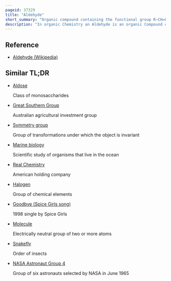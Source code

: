 ```yaml
---
pageid: 37329
title: "Aldehyde"
short_summary: "Organic compound containing the functional group R−CH=O"
description: "In organic Chemistry an Aldehyde is an organic Compound containing a functional Group with the Rcho Structure. Functional Group alone can be referred to as an Aldehyde but can also be classified as a Formyl Group. Aldehydes are a common Motif in many Chemicals important in Technology and Biology."
---
```


## Reference

- [Aldehyde (Wikipedia)](https://en.wikipedia.org/?curid=37329)

## Similar TL;DR

- [Aldose](/tldr/en/aldose)

  Class of monosaccharides

- [Great Southern Group](/tldr/en/great-southern-group)

  Australian agricultural investment group

- [Symmetry group](/tldr/en/symmetry-group)

  Group of transformations under which the object is invariant

- [Marine biology](/tldr/en/marine-biology)

  Scientific study of organisms that live in the ocean

- [Real Chemistry](/tldr/en/real-chemistry)

  American holding company

- [Halogen](/tldr/en/halogen)

  Group of chemical elements

- [Goodbye (Spice Girls song)](/tldr/en/goodbye-spice-girls-song)

  1998 single by Spice Girls

- [Molecule](/tldr/en/molecule)

  Electrically neutral group of two or more atoms

- [Snakefly](/tldr/en/snakefly)

  Order of insects

- [NASA Astronaut Group 4](/tldr/en/nasa-astronaut-group-4)

  Group of six astronauts selected by NASA in June 1965
